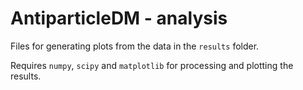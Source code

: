 # AntiparticleDM - analysis

Files for generating plots from the data in the `results` folder. 

Requires `numpy`, `scipy` and `matplotlib` for processing and plotting the results.